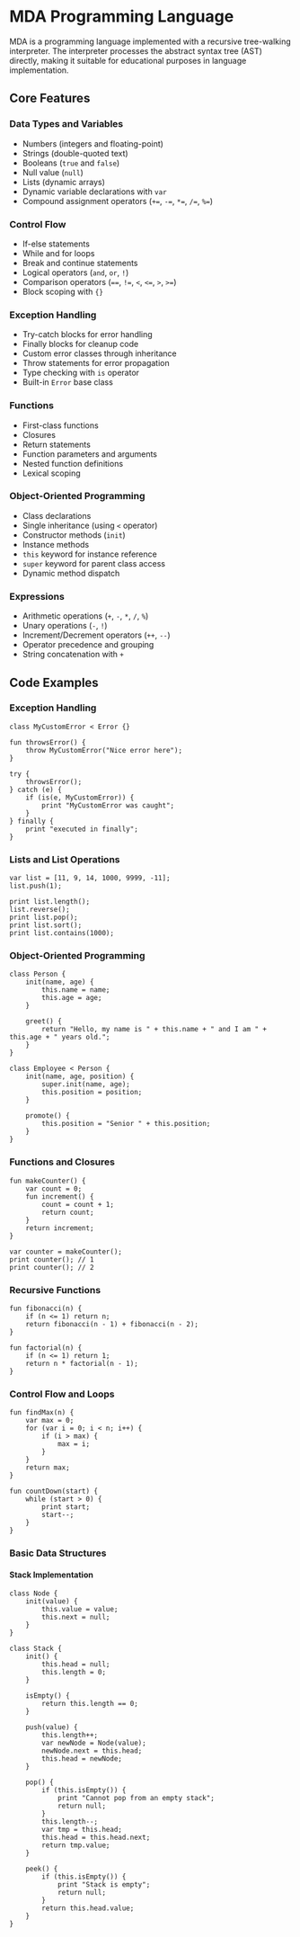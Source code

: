 # MDA Programming Language

MDA is a programming language implemented with a recursive tree-walking interpreter. The interpreter processes the abstract syntax tree (AST) directly, making it suitable for educational purposes in language implementation.

## Core Features

### Data Types and Variables
- Numbers (integers and floating-point)
- Strings (double-quoted text)
- Booleans (`true` and `false`)
- Null value (`null`)
- Lists (dynamic arrays)
- Dynamic variable declarations with `var`
- Compound assignment operators (`+=`, `-=`, `*=`, `/=`, `%=`)

### Control Flow
- If-else statements
- While and for loops
- Break and continue statements
- Logical operators (`and`, `or`, `!`)
- Comparison operators (`==`, `!=`, `<`, `<=`, `>`, `>=`)
- Block scoping with `{}`

### Exception Handling
- Try-catch blocks for error handling
- Finally blocks for cleanup code
- Custom error classes through inheritance
- Throw statements for error propagation
- Type checking with `is` operator
- Built-in `Error` base class

### Functions
- First-class functions
- Closures
- Return statements
- Function parameters and arguments
- Nested function definitions
- Lexical scoping

### Object-Oriented Programming
- Class declarations
- Single inheritance (using `<` operator)
- Constructor methods (`init`)
- Instance methods
- `this` keyword for instance reference
- `super` keyword for parent class access
- Dynamic method dispatch

### Expressions
- Arithmetic operations (`+`, `-`, `*`, `/`, `%`)
- Unary operations (`-`, `!`)
- Increment/Decrement operators (`++`, `--`)
- Operator precedence and grouping
- String concatenation with `+`

## Code Examples

### Exception Handling
```mda
class MyCustomError < Error {}

fun throwsError() {
    throw MyCustomError("Nice error here");
}

try {
    throwsError();
} catch (e) {
    if (is(e, MyCustomError)) {
        print "MyCustomError was caught";
    }
} finally {
    print "executed in finally";
}
```

### Lists and List Operations
```mda
var list = [11, 9, 14, 1000, 9999, -11];
list.push(1);

print list.length();
list.reverse();
print list.pop();
print list.sort();
print list.contains(1000);
```

### Object-Oriented Programming
```mda
class Person {
    init(name, age) {
        this.name = name;
        this.age = age;
    }

    greet() {
        return "Hello, my name is " + this.name + " and I am " + this.age + " years old.";
    }
}

class Employee < Person {
    init(name, age, position) {
        super.init(name, age);
        this.position = position;
    }

    promote() {
        this.position = "Senior " + this.position;
    }
}
```

### Functions and Closures
```mda
fun makeCounter() {
    var count = 0;
    fun increment() {
        count = count + 1;
        return count;
    }
    return increment;
}

var counter = makeCounter();
print counter(); // 1
print counter(); // 2
```

### Recursive Functions
```mda
fun fibonacci(n) {
    if (n <= 1) return n;
    return fibonacci(n - 1) + fibonacci(n - 2);
}

fun factorial(n) {
    if (n <= 1) return 1;
    return n * factorial(n - 1);
}
```

### Control Flow and Loops
```mda
fun findMax(n) {
    var max = 0;
    for (var i = 0; i < n; i++) {
        if (i > max) {
            max = i;
        }
    }
    return max;
}

fun countDown(start) {
    while (start > 0) {
        print start;
        start--;
    }
}
```

### Basic Data Structures

#### Stack Implementation
```mda
class Node {
    init(value) {
        this.value = value;
        this.next = null;
    }
}

class Stack {
    init() {
        this.head = null;
        this.length = 0;
    }
    
    isEmpty() {
        return this.length == 0;
    }
    
    push(value) {
        this.length++;
        var newNode = Node(value);
        newNode.next = this.head;
        this.head = newNode;
    }
    
    pop() {
        if (this.isEmpty()) {
            print "Cannot pop from an empty stack";
            return null;
        }
        this.length--;
        var tmp = this.head;
        this.head = this.head.next;
        return tmp.value;
    }
    
    peek() {
        if (this.isEmpty()) {
            print "Stack is empty";
            return null;
        }
        return this.head.value;
    }
}
```
